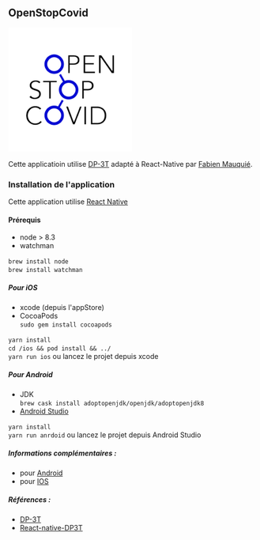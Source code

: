 ## OpenStopCovid  

<img src='images/OpenStopCovid_600.png' alt='OpenStopCovid Logo' width='250'>

Cette applicatioin utilise [DP-3T](https://github.com/DP-3T) adapté à React-Native par [Fabien Mauquié](https://github.com/fmauquie/react-native-dp3t-sdk).     

### Installation de l'application

Cette application utilise [React Native](https://reactnative.dev/)

#### Prérequis

 * node > 8.3   
 * watchman    
 
 ```brew install node```   
 ```brew install watchman```   
 
 ##### Pour iOS
 
  * xcode (depuis l'appStore)   
  * CocoaPods   
  ```sudo gem install cocoapods```   
  

```yarn install```   
```cd /ios && pod install && ../```  
```yarn run ios``` ou lancez le projet depuis xcode   

##### Pour Android

 * JDK   
 ```brew cask install adoptopenjdk/openjdk/adoptopenjdk8```   
 * [Android Studio](https://developer.android.com/studio/index.html)   
 
 ```yarn install```   
 ```yarn run anrdoid``` ou lancez le projet depuis Android Studio   

 
##### Informations complémentaires :   
 * pour [Android](https://github.com/fmauquie/react-native-dp3t-sdk#necessary-manual-android-setup)   
 * pour [IOS](https://github.com/fmauquie/react-native-dp3t-sdk#necessary-manual-ios-setup)   
 
##### Références :   
 * [DP-3T](https://github.com/DP-3T)   
 * [React-native-DP3T](https://github.com/OpenStopCovid/react-native-dp3t)   
 
 
 
